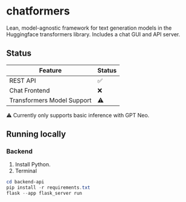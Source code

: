 # chatformers
Lean, model-agnostic framework for text generation models in the Huggingface transformers library. Includes a chat GUI and API server.

## Status
| Feature | Status |
| --- | --- |
| REST API | ✅ |
| Chat Frontend | ❌ |
| Transformers Model Support | ⚠️ |

⚠️ Currently only supports basic inference with GPT Neo.

## Running locally

### Backend
1. Install Python.
2. Terminal
```powershell
cd backend-api
pip install -r requirements.txt
flask --app flask_server run
```
